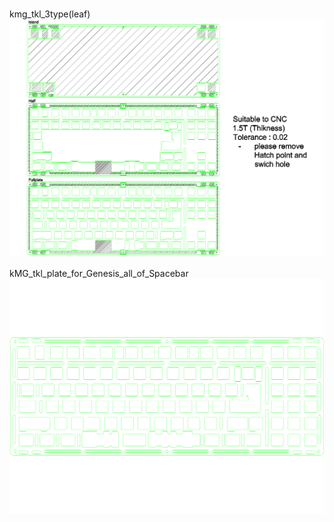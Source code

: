 <br/>kmg_tkl_3type(leaf)<br/>![image](./kmg_tkl_3type(leaf).png)<br/>
<br/>kMG_tkl_plate_for_Genesis_all_of_Spacebar<br/>![image](./kMG_tkl_plate_for_Genesis_all_of_Spacebar.png)<br/>
